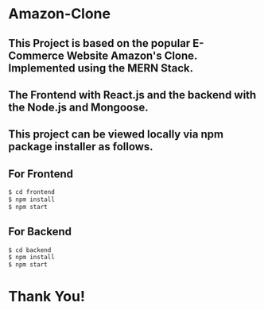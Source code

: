 # Amazon-Clone
## This Project is based on the popular E-Commerce Website Amazon's Clone. Implemented using the MERN Stack.
## The Frontend with React.js and the backend with the Node.js and Mongoose.
## This project can be viewed locally via npm package installer as follows.
## For Frontend
```js
$ cd frontend
$ npm install
$ npm start
```
## For Backend
```js
$ cd backend
$ npm install
$ npm start
```
# Thank You!
